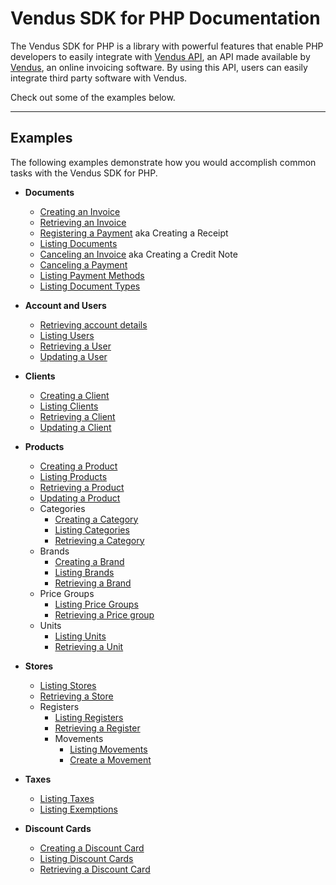 # Vendus SDK for PHP Documentation

The Vendus SDK for PHP is a library with powerful features that enable PHP developers to easily integrate with [Vendus API](https://www.vendus.pt/ws/), an API made available by [Vendus](https://www.vendus.pt/), an online invoicing software. By using this API, users can easily integrate third party software with Vendus.

Check out some of the examples below.

---

## Examples

The following examples demonstrate how you would accomplish common tasks with the Vendus SDK for PHP.

- **Documents**
  - [Creating an Invoice](./examples/documents_create.md)
  - [Retrieving an Invoice](./examples/documents_detail.md)
  - [Registering a Payment](./examples/documents_receipt.md) aka Creating a Receipt
  - [Listing Documents](./examples/documents_list.md)
  - [Canceling an Invoice](./examples/documents_credit_note.md) aka Creating a Credit Note
  - [Canceling a Payment](./examples/documents_receipt_cancel.md)
  - [Listing Payment Methods](./examples/documents_payment_methods.md)
  - [Listing Document Types](./examples/documents_document_types.md)

- **Account and Users**
  - [Retrieving account details](./examples/account.md)
  - [Listing Users](./examples/account_users_list.md)
  - [Retrieving a User](./examples/account_user.md)
  - [Updating a User](./examples/account_user_update.md)

- **Clients**
  - [Creating a Client](./examples/clients_create.md)
  - [Listing Clients](./examples/clients_list.md)
  - [Retrieving a Client](./examples/clients_detail.md)
  - [Updating a Client](./examples/clients_update.md)

- **Products**
  - [Creating a Product](./examples/products_create.md)
  - [Listing Products](./examples/products_list.md)
  - [Retrieving a Product](./examples/products_detail.md)
  - [Updating a Product](./examples/products_update.md)
  - Categories
    - [Creating a Category](./examples/categories_create.md)
    - [Listing Categories](./examples/categories_list.md)
    - [Retrieving a Category](./examples/categories_detail.md)
  - Brands
    - [Creating a Brand](./examples/brands_create.md)
    - [Listing Brands](./examples/brands_list.md)
    - [Retrieving a Brand](./examples/brands_detail.md)
  - Price Groups
    - [Listing Price Groups](./examples/price_groups_list.md)
    - [Retrieving a Price group](./examples/price_groups_detail.md)
  - Units
    - [Listing Units](./examples/units_list.md)
    - [Retrieving a Unit](./examples/units_detail.md)

- **Stores**
  - [Listing Stores](./examples/stores_list.md)
  - [Retrieving a Store](./examples/stores_detail.md)
  - Registers
    - [Listing Registers](./examples/registers_list.md)
    - [Retrieving a Register](./examples/registers_detail.md)
    - Movements
      - [Listing Movements](./examples/registers_movements_list.md)
      - [Create a Movement](./examples/registers_movements_create.md)

- **Taxes**
  - [Listing Taxes](./examples/taxes_list.md)
  - [Listing Exemptions](./examples/taxes_exemptions_list.md)

- **Discount Cards**
    - [Creating a Discount Card](./examples/discount_card_create.md)
    - [Listing Discount Cards](./examples/discount_card_list.md)
    - [Retrieving a Discount Card](./examples/discount_card_detail.md)
